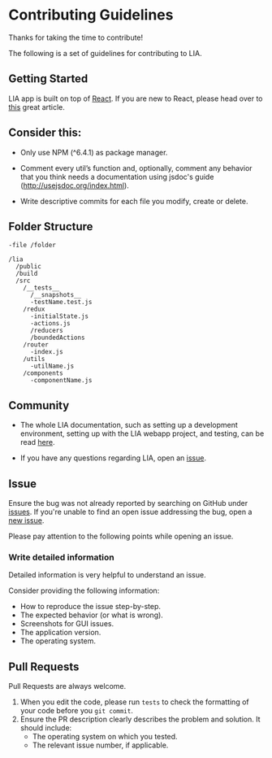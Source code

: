 # Contributing Guidelines

Thanks for taking the time to contribute!

The following is a set of guidelines for contributing to LIA. 

## Getting Started

LIA app is built on top of [React](https://reactjs.org/). If you are new to React, please head over to [this](https://reactjs.org/tutorial/tutorial.html) great article.

## Consider this:

- Only use NPM (^6.4.1) as package manager.

- Comment every util’s function and, optionally, comment any behavior that you think needs a documentation using jsdoc's guide (http://usejsdoc.org/index.html).

- Write descriptive commits for each file you modify, create or delete.

## Folder Structure
```
-file /folder

/lia
  /public
  /build
  /src 
    /__tests__ 
      /__snapshots__ 
      -testName.test.js 
    /redux
      -initialState.js
      -actions.js
      /reducers
      /boundedActions 
    /router 
      -index.js 
    /utils 
      -utilName.js 
    /components 
      -componentName.js
```
## Community

* The whole LIA documentation, such as setting up a development environment, setting up with the LIA webapp project, and testing, can be read [here](https://github.com/Jobsity/lia/tree/readme/docs).

* If you have any questions regarding LIA, open an [issue](https://github.com/Jobsity/lia/issues/new).

## Issue
Ensure the bug was not already reported by searching on GitHub under [issues](https://github.com/Jobsity/lia/issues). If you're unable to find an open issue addressing the bug, open a [new issue](https://github.com/Jobsity/lia/issues/new).


Please pay attention to the following points while opening an issue.

### Write detailed information
Detailed information is very helpful to understand an issue.

Consider providing the following information:
* How to reproduce the issue  step-by-step.
* The expected behavior (or what is wrong).
* Screenshots for GUI issues.
* The application version.
* The operating system.

## Pull Requests
Pull Requests are always welcome. 

1. When you edit the code, please run `tests` to check the formatting of your code before you `git commit`.
2. Ensure the PR description clearly describes the problem and solution. It should include:
   * The operating system on which you tested.
   * The relevant issue number, if applicable.
